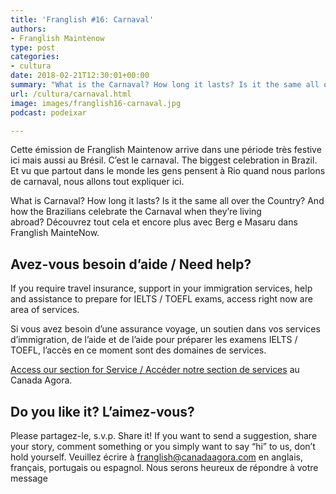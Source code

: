 ```yaml
---
title: 'Franglish #16: Carnaval'
authors:
- Franglish Maintenow
type: post
categories:
- cultura
date: 2018-02-21T12:30:01+00:00
summary: "What is the Carnaval? How long it lasts? Is it the same all over the Country? And how the Brazilians celebrate the Carnaval when they're living abroad? Découvrez tout cela et encore plus avec Berg e Masaru dans Franglish MainteNow."
url: /cultura/carnaval.html
image: images/franglish16-carnaval.jpg
podcast: podeixar

---
```

Cette émission de Franglish Maintenow arrive dans une période très festive ici mais aussi au Brésil. C&#8217;est le carnaval. The biggest celebration in Brazil. Et vu que partout dans le monde les gens pensent à Rio quand nous parlons de carnaval, nous allons tout expliquer ici.

What is Carnaval? How long it lasts? Is it the same all over the Country? And how the Brazilians celebrate the Carnaval when they&#8217;re living abroad? Découvrez tout cela et encore plus avec Berg e Masaru dans Franglish MainteNow.

## Avez-vous besoin d&#8217;aide / Need help?

If you require travel insurance, support in your immigration services, help and assistance to prepare for IELTS / TOEFL exams, access right now are area of services.

Si vous avez besoin d&#8217;une assurance voyage, un soutien dans vos services d&#8217;immigration, de l&#8217;aide et de l&#8217;aide pour préparer les examens IELTS / TOEFL, l&#8217;accès en ce moment sont des domaines de services.

[Access our section for Service / Accéder notre section de services][1] au Canada Agora.

## Do you like it? L&#8217;aimez-vous?

Please partagez-le, s.v.p. Share it! If you want to send a suggestion, share your story, comment something or you simply want to say “hi” to us, don’t hold yourself. Veuillez écrire à <franglish@canadaagora.com> en anglais, français, portugais ou espagnol. Nous serons heureux de répondre à votre message

 [1]: /servicos